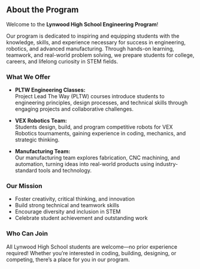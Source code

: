 ## About the Program

Welcome to the **Lynwood High School Engineering Program**!

Our program is dedicated to inspiring and equipping students with the knowledge, skills, and experience necessary for success in engineering, robotics, and advanced manufacturing. Through hands-on learning, teamwork, and real-world problem solving, we prepare students for college, careers, and lifelong curiosity in STEM fields.

### What We Offer

- **PLTW Engineering Classes:**  
  Project Lead The Way (PLTW) courses introduce students to engineering principles, design processes, and technical skills through engaging projects and collaborative challenges.

- **VEX Robotics Team:**  
  Students design, build, and program competitive robots for VEX Robotics tournaments, gaining experience in coding, mechanics, and strategic thinking.

- **Manufacturing Team:**  
  Our manufacturing team explores fabrication, CNC machining, and automation, turning ideas into real-world products using industry-standard tools and technology.

### Our Mission

- Foster creativity, critical thinking, and innovation
- Build strong technical and teamwork skills
- Encourage diversity and inclusion in STEM
- Celebrate student achievement and outstanding work

### Who Can Join

All Lynwood High School students are welcome—no prior experience required! Whether you’re interested in coding, building, designing, or competing, there’s a place for you in our program.
